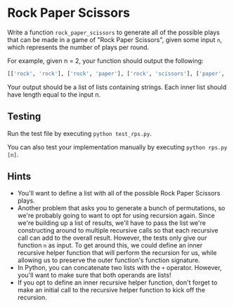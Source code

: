 # Rock Paper Scissors

Write a function `rock_paper_scissors` to generate all of the possible plays that can be made in a game of "Rock Paper Scissors", given some input `n`, which represents the number of plays per round.

For example, given n = 2, your function should output the following:

```python
[['rock', 'rock'], ['rock', 'paper'], ['rock', 'scissors'], ['paper', 'rock'], ['paper', 'paper'], ['paper', 'scissors'], ['scissors', 'rock'], ['scissors', 'paper'], ['scissors', 'scissors']]
```

Your output should be a list of lists containing strings. Each inner list should have length equal to the input n.

## Testing

Run the test file by executing `python test_rps.py`.

You can also test your implementation manually by executing `python rps.py [n]`.

## Hints

- You'll want to define a list with all of the possible Rock Paper Scissors plays.
- Another problem that asks you to generate a bunch of permutations, so we're probably going to want to opt for using recursion again. Since we're building up a list of results, we'll have to pass the list we're constructing around to multiple recursive calls so that each recursive call can add to the overall result. However, the tests only give our function `n` as input. To get around this, we could define an inner recursive helper function that will perform the recursion for us, while allowing us to preserve the outer function's function signature.
- In Python, you can concatenate two lists with the `+` operator. However, you'll want to make sure that both operands are lists!
- If you opt to define an inner recursive helper function, don't forget to make an initial call to the recursive helper function to kick off the recursion.
